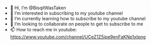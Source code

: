 - 👋 Hi, I’m @BisqitWasTaken
- 👀 I’m interested in subscribing to my youtube channel
- 🌱 I’m currently learning how to subscribe to my youtube channel
- 💞️ I’m looking to collaborate on people to get to subscribe to me
- 📫 How to reach me in youtube: https://www.youtube.com/channel/UCeZ1Z5ipe9enFaKNp1xIpng

<!---
BisqitWasTaken/BisqitWasTaken is a ✨ special ✨ repository because its `README.md` (this file) appears on your GitHub profile.
You can click the Preview link to take a look at your changes.
--->
